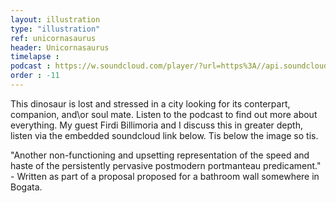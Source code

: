 ```yaml
---
layout: illustration
type: "illustration"
ref: unicornasaurus
header: Unicornasaurus
timelapse : 
podcast : https://w.soundcloud.com/player/?url=https%3A//api.soundcloud.com/tracks/252133504
order : -11
---
```




This dinosaur is lost and stressed in a city looking for its conterpart, companion, and\or soul mate. Listen to the podcast to find out more about everything. My guest Firdi Billimoria and I discuss this in greater depth, listen via the embedded soundcloud link below. Tis below the image so tis.


"Another non-functioning and upsetting representation of the speed and haste of the persistently pervasive postmodern portmanteau predicament." - Written as part of a proposal proposed for a bathroom wall somewhere in Bogata.

